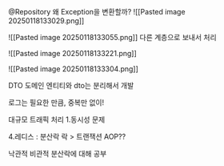 @Repository 왜 Exception을 변환할까?
![[Pasted image 20250118133029.png]]


![[Pasted image 20250118133055.png]]
다른 계층으로 보내서 처리

![[Pasted image 20250118133221.png]]

![[Pasted image 20250118133304.png]]



DTO
도메인 엔티티와 dto는 분리해서 개발

로그는 필요한 만큼, 중복만 없이!

대규모 트래픽 처리
1.동시성 문제

4.레디스 : 분산락
락 > 트랜잭션
AOP??

낙관적 비관적 분산락에 대해 공부